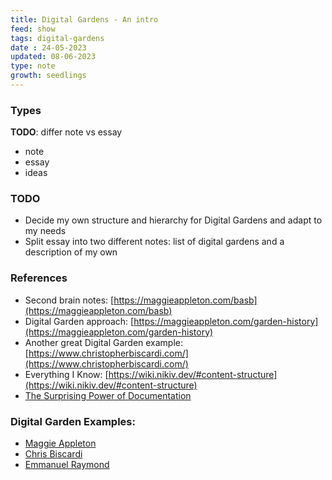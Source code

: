 ```yaml
---
title: Digital Gardens - An intro
feed: show
tags: digital-gardens
date : 24-05-2023
updated: 08-06-2023
type: note
growth: seedlings
---
```


### Types

**TODO**: differ note vs essay

- note
- essay
- ideas

### TODO

- Decide my own structure and hierarchy for Digital Gardens and adapt to my needs
- Split essay into two different notes: list of digital gardens and a description of my own

### References
- Second brain notes: [https://maggieappleton.com/basb](https://maggieappleton.com/basb)
- Digital Garden approach: [https://maggieappleton.com/garden-history](https://maggieappleton.com/garden-history)
- Another great Digital Garden example: [https://www.christopherbiscardi.com/](https://www.christopherbiscardi.com/)
- Everything I Know: [https://wiki.nikiv.dev/#content-structure](https://wiki.nikiv.dev/#content-structure)
- [The Surprising Power of Documentation](https://vadimkravcenko.com/shorts/proper-documentation/)

### Digital Garden Examples:
- [Maggie Appleton](https://maggieappleton.com/garden-history)
- [Chris Biscardi](https://www.christopherbiscardi.com/)
- [Emmanuel Raymond](https://www.peoray.dev/)
